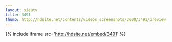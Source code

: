 ```yaml
---
layout: sieutv
title: 3491
thumb: http://hdsite.net/contents/videos_screenshots/3000/3491/preview_360p.mp4.jpg
---
```

{% include iframe src='http://hdsite.net/embed/3491' %}
 
